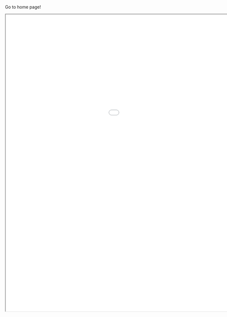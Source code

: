 <a herf='https://banosss.github.io/webanalysis/Home_4c349964d7cc9679d9f602d6d1bbcac81875474ecd252892a6b3cea5434e5f96.html'> Go to home page! 
</a>

<iframe src="webanalysis/index.html" width="1280" height="980"></iframe>
